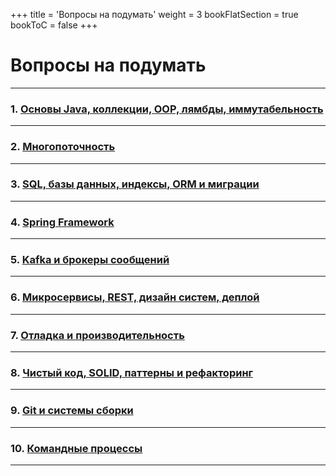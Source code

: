 +++
title = 'Вопросы на подумать'
weight = 3
bookFlatSection = true
bookToC = false
+++

# Вопросы на подумать

---

### 1. [Основы Java, коллекции, OOP, лямбды, иммутабельность](Вопросы-на-подумать/Java-core,-Collections,-OOP,-Lambda,-Immutable.md)

---
### 2. [Многопоточность](Вопросы-на-подумать/Multithreading.md)

---
### 3. [SQL, базы данных, индексы, ORM и миграции](Вопросы-на-подумать/SQL,-Database,-index,-ORM,-Migrations.md)

---
### 4. [Spring Framework](Вопросы-на-подумать/Spring-Framework.md)

---
### 5. [Kafka и брокеры сообщений](Вопросы-на-подумать/Kafka,-message-brokers.md)

---
### 6. [Микросервисы, REST, дизайн систем, деплой](Вопросы-на-подумать/Microservices,-REST,-System-design,-deploy.md)

---
### 7. [Отладка и производительность](Вопросы-на-подумать/Debugging-and-performance.md)

---
### 8. [Чистый код, SOLID, паттерны и рефакторинг](Вопросы-на-подумать/Clean-code,-SOLID,-patterns-and-refactoring.md)

---
### 9. [Git и системы сборки](Вопросы-на-подумать/Git-and-build-systems.md)

---
### 10. [Командные процессы](Вопросы-на-подумать/Team-processes.md)

---